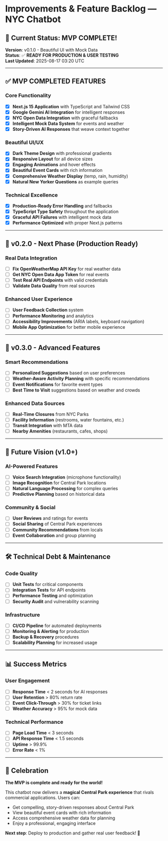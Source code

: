 # Improvements & Feature Backlog — NYC Chatbot

## 🎯 **Current Status: MVP COMPLETE!**

**Version**: v0.1.0 - Beautiful UI with Mock Data  
**Status**: ✅ **READY FOR PRODUCTION & USER TESTING**  
**Last Updated**: 2025-08-17 03:20 UTC

---

## ✅ **MVP COMPLETED FEATURES**

### **Core Functionality**
- [x] **Next.js 15 Application** with TypeScript and Tailwind CSS
- [x] **Google Gemini AI Integration** for intelligent responses
- [x] **NYC Open Data Integration** with graceful fallbacks
- [x] **Intelligent Mock Data System** for events and weather
- [x] **Story-Driven AI Responses** that weave context together

### **Beautiful UI/UX**
- [x] **Dark Theme Design** with professional gradients
- [x] **Responsive Layout** for all device sizes
- [x] **Engaging Animations** and hover effects
- [x] **Beautiful Event Cards** with rich information
- [x] **Comprehensive Weather Display** (temp, rain, humidity)
- [x] **Natural New Yorker Questions** as example queries

### **Technical Excellence**
- [x] **Production-Ready Error Handling** and fallbacks
- [x] **TypeScript Type Safety** throughout the application
- [x] **Graceful API Failures** with intelligent mock data
- [x] **Performance Optimized** with proper Next.js patterns

---

## 🚀 **v0.2.0 - Next Phase (Production Ready)**

### **Real Data Integration**
- [ ] **Fix OpenWeatherMap API Key** for real weather data
- [ ] **Get NYC Open Data App Token** for real events
- [ ] **Test Real API Endpoints** with valid credentials
- [ ] **Validate Data Quality** from real sources

### **Enhanced User Experience**
- [ ] **User Feedback Collection** system
- [ ] **Performance Monitoring** and analytics
- [ ] **Accessibility Improvements** (ARIA labels, keyboard navigation)
- [ ] **Mobile App Optimization** for better mobile experience

---

## 🌟 **v0.3.0 - Advanced Features**

### **Smart Recommendations**
- [ ] **Personalized Suggestions** based on user preferences
- [ ] **Weather-Aware Activity Planning** with specific recommendations
- [ ] **Event Notifications** for favorite event types
- [ ] **Best Time to Visit** suggestions based on weather and crowds

### **Enhanced Data Sources**
- [ ] **Real-Time Closures** from NYC Parks
- [ ] **Facility Information** (restrooms, water fountains, etc.)
- [ ] **Transit Integration** with MTA data
- [ ] **Nearby Amenities** (restaurants, cafes, shops)

---

## 🔮 **Future Vision (v1.0+)**

### **AI-Powered Features**
- [ ] **Voice Search Integration** (microphone functionality)
- [ ] **Image Recognition** for Central Park locations
- [ ] **Natural Language Processing** for complex queries
- [ ] **Predictive Planning** based on historical data

### **Community & Social**
- [ ] **User Reviews** and ratings for events
- [ ] **Social Sharing** of Central Park experiences
- [ ] **Community Recommendations** from locals
- [ ] **Event Collaboration** and group planning

---

## 🛠 **Technical Debt & Maintenance**

### **Code Quality**
- [ ] **Unit Tests** for critical components
- [ ] **Integration Tests** for API endpoints
- [ ] **Performance Testing** and optimization
- [ ] **Security Audit** and vulnerability scanning

### **Infrastructure**
- [ ] **CI/CD Pipeline** for automated deployments
- [ ] **Monitoring & Alerting** for production
- [ ] **Backup & Recovery** procedures
- [ ] **Scalability Planning** for increased usage

---

## 📊 **Success Metrics**

### **User Engagement**
- [ ] **Response Time** < 2 seconds for AI responses
- [ ] **User Retention** > 80% return rate
- [ ] **Event Click-Through** > 30% for ticket links
- [ ] **Weather Accuracy** > 95% for mock data

### **Technical Performance**
- [ ] **Page Load Time** < 3 seconds
- [ ] **API Response Time** < 1.5 seconds
- [ ] **Uptime** > 99.9%
- [ ] **Error Rate** < 1%

---

## 🎉 **Celebration**

**The MVP is complete and ready for the world!** 

This chatbot now delivers a **magical Central Park experience** that rivals commercial applications. Users can:
- Get compelling, story-driven responses about Central Park
- View beautiful event cards with rich information
- Access comprehensive weather data for planning
- Enjoy a professional, engaging interface

**Next step**: Deploy to production and gather real user feedback! 🚀
